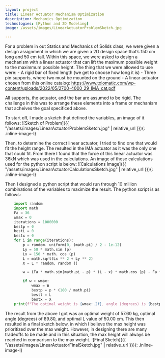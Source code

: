 ```yaml
---
layout: project
title: Linear Actuator Mechanism Optimization
description: Mechanics Optimization
technologies: [Python and 2D Modeling]
image: /assets/images/LinearActuatorProblemSketch.jpg

---
```


For a problem in out Statics and Mechanics of Solids class, we were given a design assignment in which we are given a 2D design space that’s 150 cm long and 50 cm tall. Within this space, we were asked to design a mechanism with a linear actuator that can lift the maximum possible weight to the maximmum possible height. The thing that we were allowed to use were:
    - A rigid bar of fixed length (we get to choose how long it is)
    - Three pin supports, where two must be mounted on the ground
    - A linear actuator chosen from this online catalog: https://www.tolomatic.com/wp-content/uploads/2022/05/2700-4000_29_IMA_cat.pdf

All supports, the actuator, and the bar are assumed to be rigid. The challenge in this was to arrange these elements into a frame or mechanism that acheives the goal specificed above. 

To start off, I made a sketch that defined the variables, an image of it follows:
![Sketch of Problem]({{ "/assets/images/LinearActuatorProblemSketch.jpg" | relative_url }}){: .inline-image-l}

Then, to determine the correct linear actuator, I tried to find one that would fit the height range. The resulted in the IMA actuator as it was the only one that could fit. From there I found that the force of this linear actuator was 36kN which was used in the calculations. An image of these calculations used for the python script is below:
![Calculations Image]({{ "/assets/images/LinearActuatorCalculationsSketch.jpg" | relative_url }}){: .inline-image-l}

Then I designed a python script that would run through 10 million combinations of the variables to maximize the result. The python script is as follows: 
```python
    import random
    import math
    Fa = 36
    wmax = 0
    iterations = 1000000
    bestp = 0
    bestL = 0
    bestx = 0
    for i in range(iterations):
        p = random. uniform(0, (math.pi) / 2 - 1e-12)
        Ly = 50 * math.sin (p)
        Lx = 150 * math. cos (p)
        L = math.sqrt(Lx ** 2 + Ly ** 2)
        X = L * random. random ()

        w = (Fa * math.sin(math.pi - p) * (L - x) * math.cos (p) - Fa * math.cos(math.pi - p) * (math.sin (math.pi - p) * 30)) / (L * math.cos (p) )

        if w > wmax:
            wmax = W
            bestp = p * (180 / math.pi)
            bestl = L
            bestx = X
    print(f"The optimal weight is {wmax:.2f}, angle (degrees) is {bestp:.2f}, L value is {bestL:.2f}, x value is {bestx:.2f}")
```

The result from the above I got was an optimal weight of 57.60 kg, optimal angle (degrees) of 89.80, and optimal L value of 50.00 cm. This then resulted in a final sketch below, in which I believe the max height was prioritized over the max weight. However, in designing there are many tradeoffs to be made and in this situation, the max height will always be reached in comparison to the max weight.
![Final Sketch]({{ "/assets/images/LinearActuatorFinalSketch.jpg" | relative_url }}){: .inline-image-l}
